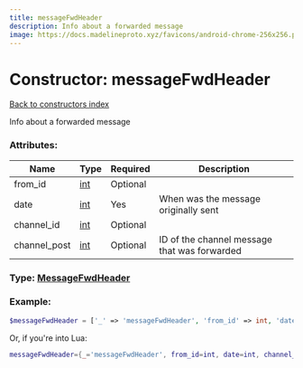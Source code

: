```yaml
---
title: messageFwdHeader
description: Info about a forwarded message
image: https://docs.madelineproto.xyz/favicons/android-chrome-256x256.png
---
```

# Constructor: messageFwdHeader  
[Back to constructors index](index.md)



Info about a forwarded message

### Attributes:

| Name     |    Type       | Required | Description |
|----------|---------------|----------|-------------|
|from\_id|[int](../types/int.md) | Optional|
|date|[int](../types/int.md) | Yes|When was the message originally sent|
|channel\_id|[int](../types/int.md) | Optional|
|channel\_post|[int](../types/int.md) | Optional|ID of the channel message that was forwarded|



### Type: [MessageFwdHeader](../types/MessageFwdHeader.md)


### Example:

```php
$messageFwdHeader = ['_' => 'messageFwdHeader', 'from_id' => int, 'date' => int, 'channel_id' => int, 'channel_post' => int];
```  


Or, if you're into Lua:

```lua
messageFwdHeader={_='messageFwdHeader', from_id=int, date=int, channel_id=int, channel_post=int}

```


